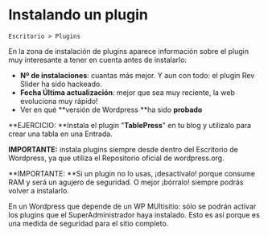 # Instalando un plugin

`Escritorio > Plugins`

En la zona de instalación de plugins aparece información sobre el plugin muy interesante a tener en cuenta antes de instalarlo:

* **Nº de instalaciones**: cuantas más mejor. Y aun con todo: el plugin Rev Slider ha sido hackeado.
* **Fecha Última actualización**: mejor que sea muy reciente, la web evoluciona muy rápido!
* Ver en qué **versión de Wordpress **ha sido **probado**

**EJERCICIO: **Instala el plugin "**TablePress**" en tu blog y utilizalo para crear una tabla en una Entrada.

**IMPORTANTE:** instala plugins siempre desde dentro del Escritorio de Wordpress, ya que utiliza el Repositorio oficial de wordpress.org.

**IMPORTANTE: **Si un plugin no lo usas, ¡desactívalo! porque consume RAM y será un agujero de seguridad. O mejor ¡bórralo! siempre podrás volver a instalarlo.

En un Wordpress que depende de un WP MUltisitio: sólo se podrán activar los plugins que el SuperAdministrador haya instalado. Esto es así porque es una medida de seguridad para el sitio completo.

